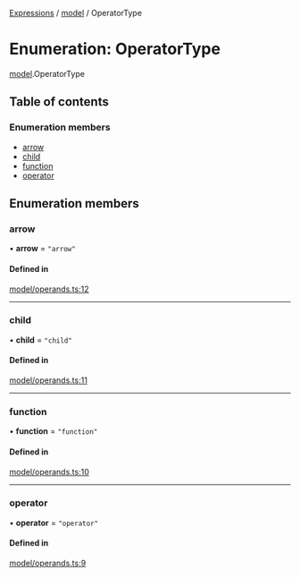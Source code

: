 [Expressions](../README.md) / [model](../modules/model.md) / OperatorType

# Enumeration: OperatorType

[model](../modules/model.md).OperatorType

## Table of contents

### Enumeration members

- [arrow](model.OperatorType.md#arrow)
- [child](model.OperatorType.md#child)
- [function](model.OperatorType.md#function)
- [operator](model.OperatorType.md#operator)

## Enumeration members

### arrow

• **arrow** = `"arrow"`

#### Defined in

[model/operands.ts:12](https://github.com/FlavioLionelRita/js-expressions/blob/3161ac6/src/lib/model/operands.ts#L12)

___

### child

• **child** = `"child"`

#### Defined in

[model/operands.ts:11](https://github.com/FlavioLionelRita/js-expressions/blob/3161ac6/src/lib/model/operands.ts#L11)

___

### function

• **function** = `"function"`

#### Defined in

[model/operands.ts:10](https://github.com/FlavioLionelRita/js-expressions/blob/3161ac6/src/lib/model/operands.ts#L10)

___

### operator

• **operator** = `"operator"`

#### Defined in

[model/operands.ts:9](https://github.com/FlavioLionelRita/js-expressions/blob/3161ac6/src/lib/model/operands.ts#L9)
